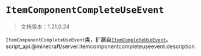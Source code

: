 # `ItemComponentCompleteUseEvent`

> 文档版本：1.21.0.24

`ItemComponentCompleteUseEvent`类，扩展自[`ItemCompleteUseEvent`](./itemcompleteuseevent.md)。script_api.@minecraft/server.itemcomponentcompleteuseevent.description
